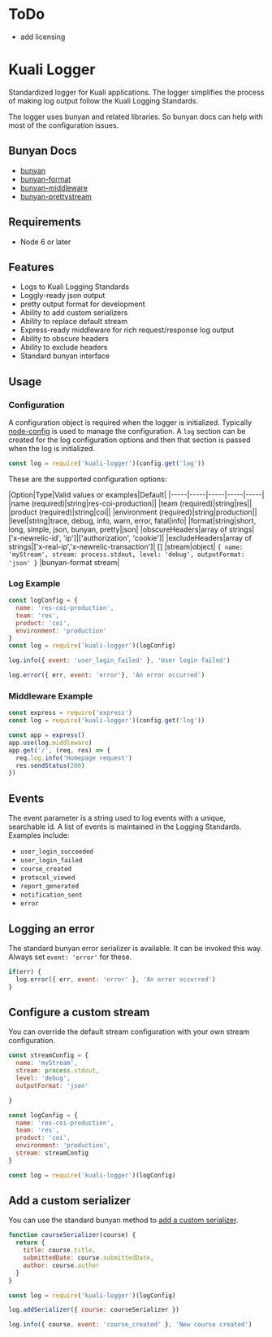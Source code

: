 # ToDo
* add licensing

# Kuali Logger

Standardized logger for Kuali applications. The logger simplifies the process of making log output follow the Kuali Logging Standards.

The logger uses bunyan and related libraries. So bunyan docs can help with most of the configuration issues.

## Bunyan Docs
* [bunyan](https://github.com/trentm/node-bunyan)
* [bunyan-format](https://github.com/thlorenz/bunyan-format)
* [bunyan-middleware](https://github.com/tellnes/bunyan-middleware)
* [bunyan-prettystream](https://github.com/mrrama/node-bunyan-prettystream)

## Requirements
* Node 6 or later

## Features
* Logs to Kuali Logging Standards
* Loggly-ready json output
* pretty output format for development
* Ability to add custom serializers
* Ability to replace default stream
* Express-ready middleware for rich request/response log output
* Ability to obscure headers
* Ability to exclude headers
* Standard bunyan interface

## Usage

### Configuration
A configuration object is required when the logger is initialized. Typically [node-config](https://github.com/lorenwest/node-config) is used to manage the configuration. A `log` section can be created for the log configuration options and then that section is passed when the log is initialized.

```js
const log = require('kuali-logger')(config.get('log'))
```

These are the supported configuration options:

|Option|Type|Valid values or examples|Default|
|-----|-----|-----|-----|-----|
|name (required)|string|res-coi-production||
|team (required)|string|res||
|product (required)|string|coi||
|environment (required)|string|production||
|level|string|trace, debug, info, warn, error, fatal|info|
|format|string|short, long, simple, json, bunyan, pretty|json|
|obscureHeaders|array of strings|['x-newrelic-id', 'ip']|['authorization', 'cookie']|
|excludeHeaders|array of strings|['x-real-ip','x-newrelic-transaction']| []
|stream|object| ```{ name: 'myStream', stream: process.stdout, level: 'debug', outputFormat: 'json' }``` |bunyan-format stream|

### Log Example

```js
const logConfig = {
  name: 'res-coi-production',
  team: 'res',
  product: 'coi',
  environment: 'production'
}
const log = require('kuali-logger')(logConfig)

log.info({ event: 'user_login_failed' }, 'User login failed')

log.error({ err, event: 'error'}, 'An error occurred')
```

### Middleware Example
```js
const express = require('express')
const log = require('kuali-logger')(config.get('log'))

const app = express()
app.use(log.middleware)
app.get('/', (req, res) => {
  req.log.info('Homepage request')
  res.sendStatus(200)
})
```

## Events
The event parameter is a string used to log events with a unique, searchable id. A list of events is maintained in the Logging Standards. Examples include:
* `user_login_succeeded`
* `user_login_failed`
* `course_created`
* `protocol_viewed`
* `report_generated`
* `notification_sent`
* `error`

## Logging an error
The standard bunyan error serializer is available. It can be invoked this way. Always set `event: 'error'` for these.

```js
if(err) {
  log.error({ err, event: 'error' }, 'An error occurred')
}
```

## Configure a custom stream
You can override the default stream configuration with your own stream configuration.

```js
const streamConfig = {
  name: 'myStream',
  stream: process.stdout,
  level: 'debug',
  outputFormat: 'json'

}

const logConfig = {
  name: 'res-coi-production',
  team: 'res',
  product: 'coi',
  environment: 'production',
  stream: streamConfig
}

const log = require('kuali-logger')(logConfig)
```

## Add a custom serializer
You can use the standard bunyan method to [add a custom serializer](https://github.com/trentm/node-bunyan#serializers).


```js
function courseSerializer(course) {
  return {
    title: course.title,
    submittedDate: course.submittedDate,
    author: course.author
  }
}

const log = require('kuali-logger')(logConfig)

log.addSerializer({ course: courseSerializer })

log.info({ course, event: 'course_created' }, 'New course created')
```
